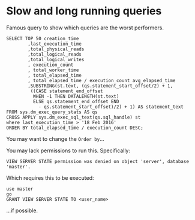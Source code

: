 ﻿# Slow and long running queries

Famous query to show which queries are the worst performers.


    SELECT TOP 50 creation_time
            ,last_execution_time
            ,total_physical_reads
            ,total_logical_reads
            ,total_logical_writes
            , execution_count
            , total_worker_time
            , total_elapsed_time
            , total_elapsed_time / execution_count avg_elapsed_time
            ,SUBSTRING(st.text, (qs.statement_start_offset/2) + 1,
             ((CASE statement_end_offset
              WHEN -1 THEN DATALENGTH(st.text)
              ELSE qs.statement_end_offset END
                - qs.statement_start_offset)/2) + 1) AS statement_text
    FROM sys.dm_exec_query_stats AS qs
    CROSS APPLY sys.dm_exec_sql_text(qs.sql_handle) st
    where last_execution_time > '18 Feb 2016'
    ORDER BY total_elapsed_time / execution_count DESC;


You may want to change the `Order by`...

You may lack permissions to run this. Specifically:

	VIEW SERVER STATE permission was denied on object 'server', database 'master'.

Which requires this to be executed:


	use master
	go
	GRANT VIEW SERVER STATE TO <user_name>

...if possible.